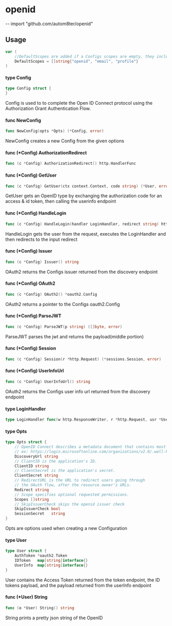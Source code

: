# openid
--
    import "github.com/autom8ter/openid"


## Usage

```go
var (
	//DefaultScopes are added if a Configs scopes are empty, they include: openid, email, profile
	DefaultScopes = []string{"openid", "email", "profile"}
)
```

#### type Config

```go
type Config struct {
}
```

Config is used to to complete the Open ID Connect protocol using the
Authorization Grant Authentication Flow.

#### func  NewConfig

```go
func NewConfig(opts *Opts) (*Config, error)
```
NewConfig creates a new Config from the given options

#### func (*Config) AuthorizationRedirect

```go
func (c *Config) AuthorizationRedirect() http.HandlerFunc
```

#### func (*Config) GetUser

```go
func (c *Config) GetUser(ctx context.Context, code string) (*User, error)
```
GetUser gets an OpenID type by exchanging the authorization code for an access &
id token, then calling the userinfo endpoint

#### func (*Config) HandleLogin

```go
func (c *Config) HandleLogin(handler LoginHandler, redirect string) http.HandlerFunc
```
HandleLogin gets the user from the request, executes the LoginHandler and then
redirects to the input redirect

#### func (*Config) Issuer

```go
func (c *Config) Issuer() string
```
OAuth2 returns the Configs issuer returned from the discovery endpoint

#### func (*Config) OAuth2

```go
func (c *Config) OAuth2() *oauth2.Config
```
OAuth2 returns a pointer to the Configs oauth2.Config

#### func (*Config) ParseJWT

```go
func (c *Config) ParseJWT(p string) ([]byte, error)
```
ParseJWT parses the jwt and returns the payload(middle portion)

#### func (*Config) Session

```go
func (c *Config) Session(r *http.Request) (*sessions.Session, error)
```

#### func (*Config) UserInfoUrl

```go
func (c *Config) UserInfoUrl() string
```
OAuth2 returns the Configs user info url returned from the discovery endpoint

#### type LoginHandler

```go
type LoginHandler func(w http.ResponseWriter, r *http.Request, usr *User) error
```


#### type Opts

```go
type Opts struct {
	// OpenID Connect describes a metadata document that contains most of the information required for an app to do sign-in.
	// ex: https://login.microsoftonline.com/organizations/v2.0/.well-known/openid-configuration
	DiscoveryUrl string
	// ClientID is the application's ID.
	ClientID string
	// ClientSecret is the application's secret.
	ClientSecret string
	// RedirectURL is the URL to redirect users going through
	// the OAuth flow, after the resource owner's URLs.
	Redirect string
	// Scope specifies optional requested permissions.
	Scopes []string
	// SkipIssuerCheck skips the openid issuer check
	SkipIssuerCheck bool
	SessionSecret   string
}
```

Opts are options used when creating a new Configuration

#### type User

```go
type User struct {
	AuthToken *oauth2.Token
	IDToken   map[string]interface{}
	UserInfo  map[string]interface{}
}
```

User contains the Access Token returned from the token endpoint, the ID tokens
payload, and the payload returned from the userInfo endpoint

#### func (*User) String

```go
func (o *User) String() string
```
String prints a pretty json string of the OpenID
